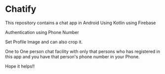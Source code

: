 # Chatify
 
This repository contains a chat app in Android Using Kotlin using Firebase

Authentication using Phone Number

Set Profile Image and can also crop it.

One to One person chat facility with only that persons who has registered in this app and you have that person's phone number in your Phone.

Hope it helps!!
